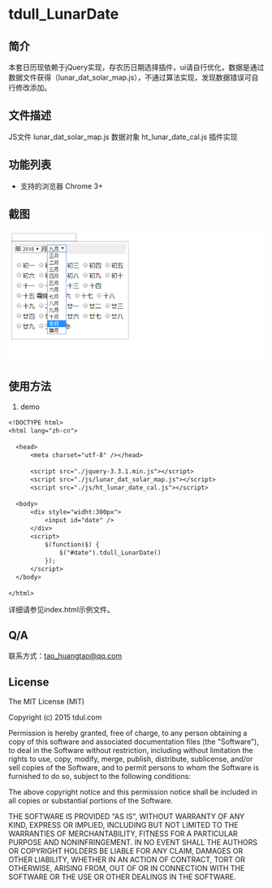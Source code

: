 # tdull_LunarDate



## 简介
 本套日历现依赖于jQuery实现，存农历日期选择插件，ui请自行优化，数据是通过数据文件获得（lunar_dat_solar_map.js），不通过算法实现，发现数据错误可自行修改添加。

## 文件描述
  JS文件
    lunar_dat_solar_map.js 数据对象
    ht_lunar_date_cal.js 插件实现

## 功能列表
  * 支持的浏览器 Chrome 3+ 

## 截图
  ![日历截图](8.png)

## 使用方法

  1. demo

  ```
<!DOCTYPE html>
<html lang="zh-cn">
    
    <head>
        <meta charset="utf-8" /></head>
        
        <script src="./jquery-3.3.1.min.js"></script>
        <script src="./js/lunar_dat_solar_map.js"></script>
        <script src="./js/ht_lunar_date_cal.js"></script>
        
    <body>
        <div style="widht:300px">
            <input id="date" />
        </div>
        <script>
            $(function($) {
                $("#date").tdull_LunarDate()
            });
        </script>
    </body>

</html>
  ```

  详细请参见index.html示例文件。

## Q/A
  联系方式：tao_huangtao@qq.com


## License
The MIT License (MIT)

Copyright (c) 2015 tdul.com

Permission is hereby granted, free of charge, to any person obtaining a copy
of this software and associated documentation files (the "Software"), to deal
in the Software without restriction, including without limitation the rights
to use, copy, modify, merge, publish, distribute, sublicense, and/or sell
copies of the Software, and to permit persons to whom the Software is
furnished to do so, subject to the following conditions:

The above copyright notice and this permission notice shall be included in all
copies or substantial portions of the Software.

THE SOFTWARE IS PROVIDED "AS IS", WITHOUT WARRANTY OF ANY KIND, EXPRESS OR
IMPLIED, INCLUDING BUT NOT LIMITED TO THE WARRANTIES OF MERCHANTABILITY,
FITNESS FOR A PARTICULAR PURPOSE AND NONINFRINGEMENT. IN NO EVENT SHALL THE
AUTHORS OR COPYRIGHT HOLDERS BE LIABLE FOR ANY CLAIM, DAMAGES OR OTHER
LIABILITY, WHETHER IN AN ACTION OF CONTRACT, TORT OR OTHERWISE, ARISING FROM,
OUT OF OR IN CONNECTION WITH THE SOFTWARE OR THE USE OR OTHER DEALINGS IN THE
SOFTWARE.

